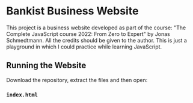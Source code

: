 # Bankist Business Website

This project is a business website developed as part of the course: "The Complete JavaScript course 2022: From Zero to Expert" by Jonas Schmedtmann.
All the credits should be given to the author.
This is just a playground in which I could practice while learning JavaScript.

## Running the Website

Download the repository, extract the files and then open:

### `index.html`
